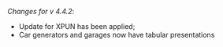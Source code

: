 _Changes for v 4.4.2_:
- Update for XPUN has been applied;
- Car generators and garages now have tabular presentations
